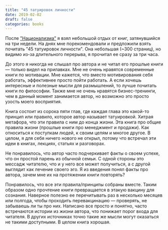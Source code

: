 ```yaml
---
title: "45 татуировок личности"
date: 2019-02-02
draft: false
categories: books
---
```


После ["Национализма"](/posts/books/nationalism/) я взял небольшой отдых от книг, затянувшийся на три недели. На днях мне порекомендовали и предложили взять почитать "45 татуировок личности". Она небольшая (~300 страниц), но видимо из-за длительного перерыва, я прочитал ее сразу за три часа.

До этого я никогда не слышал про автора и не читал его прошлые книги — только видел на прилавках. Мне не очень нравятся современные книги по мотивации. Мне кажется, что вместо мотивирования себя работать, эффективнее просто пойти работать. А если хочешь интересные и полезные мысли для размышлений, то лучше почитать книги по философии. Также мне не очень нравятся бизнес-тренинги, чем в данный момент занимается автор, но возможно это просто узость моего восприятия.

Книга состоит из сорока пяти глав, где каждая глава это какой-то принцип или правило, которое автор называет татуировкой. Хитрая метафора, что эти правила с ним до конца жизни. Эта книга про общие правила жизни (прошлые книги про менеджмент и продажи). Как относиться к поступкам людей, к своим целям и многое другое. В целом, я для себя ничего нового не открыл, потому что встречал эти идеи в книгах, лекциях, статьях и разговорах.

Не понравилось, что автор часто подчеркивает факты о своем успехе, что он простой парень из обычной семьи. С одной стороны это мессадж читателю, что и у него все может получиться, а с другой выглядит как лечение своего эго. Я из введения понял факты про автора, зачем мне их на протяжении книги повторять?

Понравилось, что все эти правила/принципы собраны вместе. Таким образом одно прочтение книги превращается в этакую вакцину для сознания. Наверное полезно ее перечитывать раз в несколько месяцев или полгода, чтобы проходить перевакцинацию — проверять, не забываешь ли ты про них. Написано все просто и понятно, часто встречаются истории из жизни автора, что понижает порог входа для читателя. В других источниках точно такие же мысли могут оказаться не такими доступными. В целом книга хорошая.
